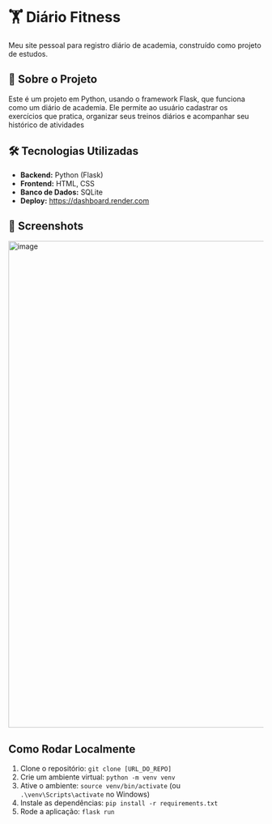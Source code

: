 # 🏋️ Diário Fitness

Meu site pessoal para registro diário de academia, construído como projeto de estudos.

## 🚀 Sobre o Projeto

Este é um projeto em Python, usando o framework Flask, que funciona como um diário de academia. Ele permite ao usuário cadastrar os exercícios que pratica, organizar seus treinos diários e acompanhar seu histórico de atividades

## 🛠️ Tecnologias Utilizadas

* **Backend:** Python (Flask)
* **Frontend:** HTML, CSS
* **Banco de Dados:** SQLite
* **Deploy:** https://dashboard.render.com

## 📸 Screenshots

<img width="1864" height="961" alt="image" src="https://github.com/user-attachments/assets/e13029ff-c513-4bb1-8f96-a577a389431f" />

## Como Rodar Localmente

1.  Clone o repositório: `git clone [URL_DO_REPO]`
2.  Crie um ambiente virtual: `python -m venv venv`
3.  Ative o ambiente: `source venv/bin/activate` (ou `.\venv\Scripts\activate` no Windows)
4.  Instale as dependências: `pip install -r requirements.txt`
5.  Rode a aplicação: `flask run`
